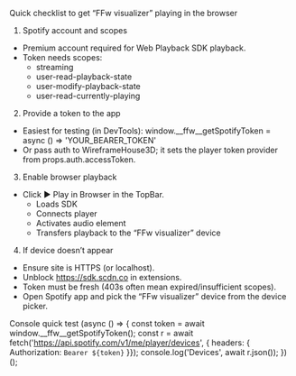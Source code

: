 Quick checklist to get “FFw visualizer” playing in the browser

1) Spotify account and scopes
- Premium account required for Web Playback SDK playback.
- Token needs scopes:
  - streaming
  - user-read-playback-state
  - user-modify-playback-state
  - user-read-currently-playing

2) Provide a token to the app
- Easiest for testing (in DevTools):
  window.__ffw__getSpotifyToken = async () => 'YOUR_BEARER_TOKEN'
- Or pass auth to WireframeHouse3D; it sets the player token provider from props.auth.accessToken.

3) Enable browser playback
- Click ▶ Play in Browser in the TopBar.
  - Loads SDK
  - Connects player
  - Activates audio element
  - Transfers playback to the “FFw visualizer” device

4) If device doesn’t appear
- Ensure site is HTTPS (or localhost).
- Unblock https://sdk.scdn.co in extensions.
- Token must be fresh (403s often mean expired/insufficient scopes).
- Open Spotify app and pick the “FFw visualizer” device from the device picker.

Console quick test
(async () => {
  const token = await window.__ffw__getSpotifyToken();
  const r = await fetch('https://api.spotify.com/v1/me/player/devices', { headers: { Authorization: `Bearer ${token}` }});
  console.log('Devices', await r.json());
})();